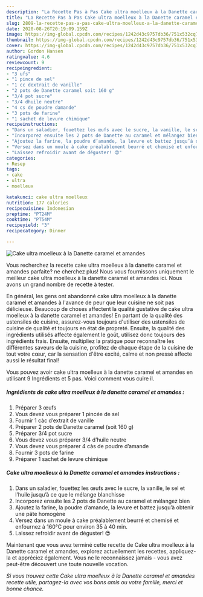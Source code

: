 ```yaml
---
description: "La Recette Pas à Pas Cake ultra moelleux à la Danette caramel et amandes"
title: "La Recette Pas à Pas Cake ultra moelleux à la Danette caramel et amandes"
slug: 2809-la-recette-pas-a-pas-cake-ultra-moelleux-a-la-danette-caramel-et-amandes
date: 2020-08-26T20:19:09.159Z
image: https://img-global.cpcdn.com/recipes/1242d43c9757db36/751x532cq70/cake-ultra-moelleux-a-la-danette-caramel-et-amandes-photo-principale-de-la-recette.jpg
thumbnail: https://img-global.cpcdn.com/recipes/1242d43c9757db36/751x532cq70/cake-ultra-moelleux-a-la-danette-caramel-et-amandes-photo-principale-de-la-recette.jpg
cover: https://img-global.cpcdn.com/recipes/1242d43c9757db36/751x532cq70/cake-ultra-moelleux-a-la-danette-caramel-et-amandes-photo-principale-de-la-recette.jpg
author: Gordon Hansen
ratingvalue: 4.6
reviewcount: 9
recipeingredient:
- "3 ufs"
- "1 pince de sel"
- "1 cc dextrait de vanille"
- "2 pots de Danette caramel soit 160 g"
- "3/4 pot sucre"
- "3/4 dhuile neutre"
- "4 cs de poudre damande"
- "3 pots de farine"
- "1 sachet de levure chimique"
recipeinstructions:
- "Dans un saladier, fouettez les œufs avec le sucre, la vanille, le sel et l’huile jusqu’à ce que le mélange blanchisse"
- "Incorporez ensuite les 2 pots de Danette au caramel et mélangez bien"
- "Ajoutez la farine, la poudre d’amande, la levure et battez jusqu’à obtenir une pâte homogène"
- "Versez dans un moule à cake préalablement beurré et chemisé et enfournez à 160°C pour environ 35 à 40 min."
- "Laissez refroidir avant de déguster! 😍"
categories:
- Resep
tags:
- cake
- ultra
- moelleux

katakunci: cake ultra moelleux 
nutrition: 177 calories
recipecuisine: Indonesian
preptime: "PT24M"
cooktime: "PT54M"
recipeyield: "3"
recipecategory: Dinner

---
```



![Cake ultra moelleux à la Danette caramel et amandes](https://img-global.cpcdn.com/recipes/1242d43c9757db36/751x532cq70/cake-ultra-moelleux-a-la-danette-caramel-et-amandes-photo-principale-de-la-recette.jpg)

Vous recherchez la recette cake ultra moelleux à la danette caramel et amandes parfaite? ne cherchez plus! Nous vous fournissons uniquement le meilleur cake ultra moelleux à la danette caramel et amandes ici. Nous avons un grand nombre de recette à tester.

En général, les gens ont abandonné cake ultra moelleux à la danette caramel et amandes à l'avance de peur que leur cuisine ne soit pas délicieuse. Beaucoup de choses affectent la qualité gustative de cake ultra moelleux à la danette caramel et amandes! En partant de la qualité des ustensiles de cuisine, assurez-vous toujours d'utiliser des ustensiles de cuisine de qualité et toujours en état de propreté. Ensuite, la qualité des ingrédients utilisés affecte également le goût, utilisez donc toujours des ingrédients frais. Ensuite, multipliez la pratique pour reconnaître les différentes saveurs de la cuisine, profitez de chaque étape de la cuisine de tout votre cœur, car la sensation d'être excité, calme et non pressé affecte aussi le résultat final!

<!--inarticleads1-->

Vous pouvez avoir cake ultra moelleux à la danette caramel et amandes en utilisant 9 Ingrédients et 5 pas. Voici comment vous cuire il.

##### Ingrédients de cake ultra moelleux à la danette caramel et amandes :

1. Préparer 3 œufs
1. Vous devez vous préparer 1 pincée de sel
1. Fournir 1 càc d’extrait de vanille
1. Préparer 2 pots de Danette caramel (soit 160 g)
1. Préparer 3/4 pot sucre
1. Vous devez vous préparer 3/4 d’huile neutre
1. Vous devez vous préparer 4 càs de poudre d’amande
1. Fournir 3 pots de farine
1. Préparer 1 sachet de levure chimique




<!--inarticleads2-->

##### Cake ultra moelleux à la Danette caramel et amandes instructions :

1. Dans un saladier, fouettez les œufs avec le sucre, la vanille, le sel et l’huile jusqu’à ce que le mélange blanchisse
1. Incorporez ensuite les 2 pots de Danette au caramel et mélangez bien
1. Ajoutez la farine, la poudre d’amande, la levure et battez jusqu’à obtenir une pâte homogène
1. Versez dans un moule à cake préalablement beurré et chemisé et enfournez à 160°C pour environ 35 à 40 min.
1. Laissez refroidir avant de déguster! 😍




<!--inarticleads1-->

<p>
Maintenant que vous avez terminé cette recette de Cake ultra moelleux à la Danette caramel et amandes, explorez actuellement les recettes, appliquez-la et appréciez également. Vous ne le reconnaissez jamais - vous avez peut-être découvert une toute nouvelle vocation.
</p>

<p>
<i>Si vous trouvez cette Cake ultra moelleux à la Danette caramel et amandes recette utile, partagez-la avec vos bons amis ou votre famille, merci et bonne chance.</i>
</p>
